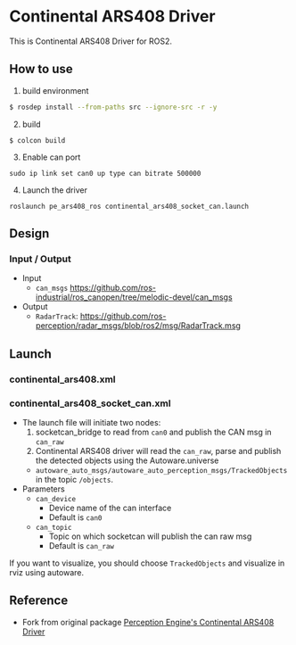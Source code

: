 # Continental ARS408 Driver

This is Continental ARS408 Driver for ROS2.

## How to use

1. build environment

```sh
$ rosdep install --from-paths src --ignore-src -r -y
```

2. build

```
$ colcon build
```

3. Enable can port

```
sudo ip link set can0 up type can bitrate 500000
```

4. Launch the driver

```
roslaunch pe_ars408_ros continental_ars408_socket_can.launch
```

## Design
### Input / Output

- Input
   - `can_msgs` <https://github.com/ros-industrial/ros_canopen/tree/melodic-devel/can_msgs>
- Output
   - `RadarTrack`: <https://github.com/ros-perception/radar_msgs/blob/ros2/msg/RadarTrack.msg>

## Launch
### continental_ars408.xml

### continental_ars408_socket_can.xml

- The launch file will initiate two nodes:
  1. socketcan_bridge to read from `can0` and publish the CAN msg in `can_raw`
  1. Continental ARS408 driver will read the `can_raw`, parse and publish the detected objects using the Autoware.universe
  - `autoware_auto_msgs/autoware_auto_perception_msgs/TrackedObjects` in the topic `/objects`.
- Parameters
  - `can_device`
      - Device name of the can interface
      - Default is `can0`
  - `can_topic`
      - Topic on which socketcan will publish the can raw msg
      - Default is `can_raw`


If you want to visualize, you should choose `TrackedObjects` and visualize in rviz using autoware.

## Reference

- Fork from original package [Perception Engine's Continental ARS408 Driver](https://gitlab.com/perceptionengine/pe-drivers/ars408_ros)
